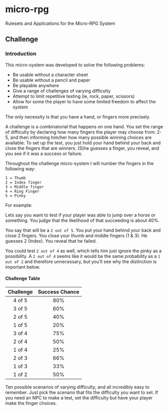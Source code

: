 micro-rpg
=========

Rulesets and Applications for the Micro-RPG System


## Challenge

### Introduction
This micro-system was developed to solve the following problems:

* Be usable without a character sheet
* Be usable without a pencil and paper
* Be playable anywhere
* Give a range of challenges of varying difficulty
* Attempt to limit repetitive testing (ie, rock, paper, scissors)
* Allow for some the player to have some limited freedom to affect the system

The only necessity is that you have a hand, or fingers more precisely. 

A challenge is a combinatorial that happens on one hand. You set the range of difficulty by declaring how many fingers the player may choose from: 2-5, and then informing him/her how many possible winning choices are available. To set up the test, you just hold your hand behind your back and close the fingers that are winners. (S)he guesses a finger, you reveal, and you see if it was a success or failure.  

Throughout the challenge micro-system I will number the fingers in the following way:

    1 = Thumb
    2 = Index finger
    3 = Middle finger
    4 = Ring Finger
    5 = Pinky

For example:

Lets say you want to test if your player was able to jump over a horse or something. You judge that the likelihood of that succeeding is about 40%.

You say that will be a `2 out of 5`. You put your hand behind your back and close 2 fingers. You close your thumb and middle fingers (1 & 3). He guesses 2 (Index). You reveal that he failed.

You could test `2 out of 4` as well, which tells him just ignore the pinky as a possibility. A `2 out of 4` seems like it would be the same probability as a `1 out of 2` and therefore unnecessary, but you’ll see why the distinction is important below.

#### Challenge Table

| Challenge     | Success Chance |
| :-----------: |:--------------:|
| 4 of 5        | 80%            |
| 3 of 5        | 60%            |
| 2 of 5        | 40%            |
| 1 of 5        | 20%            |
| 3 of 4        | 75%            |
| 2 of 4        | 50%            |
| 1 of 4        | 25%            |
| 2 of 3        | 66%            |
| 1 of 3        | 33%            |
| 1 of 2        | 50%            |


Ten possible scenarios of varying difficulty, and all incredibly easy to remember. Just pick the scenario that fits the difficulty you want to set. If you need an NPC to make a test, set the difficulty but have your player make the finger choices.
